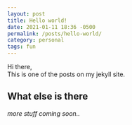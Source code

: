 ```yaml
---
layout: post
title: Hello world!
date: 2021-01-11 18:36 -0500
permalink: /posts/hello-world/
category: personal
tags: fun
---
```

Hi there,  
This is one of the posts on my jekyll site.
## What else is there
_more stuff coming soon.._
